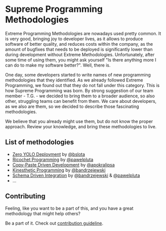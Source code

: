 # Supreme Programming Methodologies

Extreme Programming Methodologies are nowadays used pretty common. It is very good, bringing joy to developer lives,
as it allows to produce software of better quality, and reduces costs within the company, as the amount of bugfixes that needs
to be deployed is significantly lower than during development without Extreme Methodologies. Unfortunately, after some time
of using them, you might ask yourself "Is there anything more I can do to make my software better?". Well, there is.

One day, some developers started to write names of new programming methodologies that they identified. As we already followed
Extreme Programming, we found out that they do not fall under this category. This is how Supreme Programming was born. By strong 
suggestion of our team member - T.G. - we decided to bring them to a broader audience, so also other, struggling teams 
can benefit from them. We care about developers, as we also are them, so we decided to describe those fascinating methodologies.

We believe that you already might use them, but do not know the proper approach. Review your knowledge, and bring these methodologies to live.

## List of methodologies

* [Zero YOLO Deployment](methodologies/zero-yolo-deployment/README.md) by [@bslota](https://github.com/bslota)
* [Ricochet Programming](methodologies/ricochet-programming/README.md) by [@pawelpluta](https://github.com/pawelpluta)
* [Copy-Paste Driven Development](methodologies/copy-pasta-driven-development/README.md) by [@apokralipsa](https://github.com/apokralipsa)
* [Kinesthetic Programming](methodologies/kinesthetic-programming/README.md) by [@bandrzejewski](https://github.com/bandrzejewski)
* [Schema Driven Integration](methodologies/schema-driven-integration/README.md) by [@bandrzejewski](https://github.com/bandrzejewski) & [@pawelpluta](https://github.com/pawelpluta)
* ...

## Contributing

Feeling, like you want to be a part of this, and you have a great methodology that might help others?

Be a part of it. Check out [contribution guideline](CONTRIBUTING.md).
